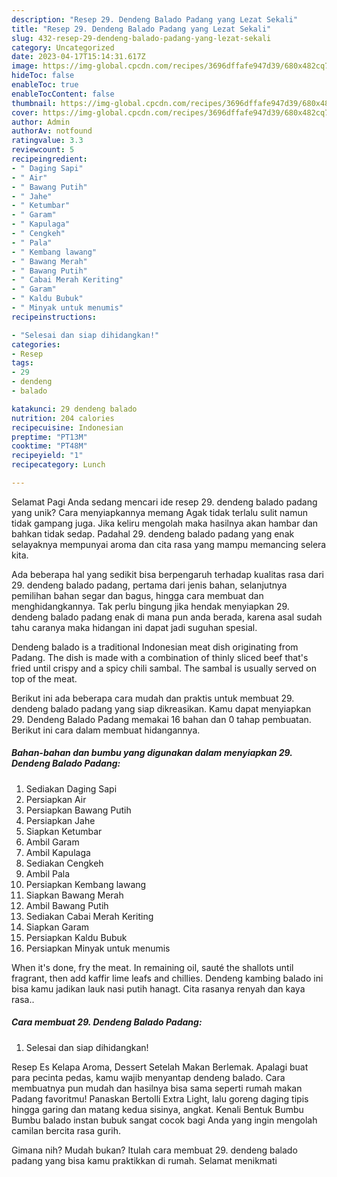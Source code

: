 ```yaml
---
description: "Resep 29. Dendeng Balado Padang yang Lezat Sekali"
title: "Resep 29. Dendeng Balado Padang yang Lezat Sekali"
slug: 432-resep-29-dendeng-balado-padang-yang-lezat-sekali
category: Uncategorized
date: 2023-04-17T15:14:31.617Z
image: https://img-global.cpcdn.com/recipes/3696dffafe947d39/680x482cq70/29-dendeng-balado-padang-foto-resep-utama.jpg
hideToc: false
enableToc: true
enableTocContent: false
thumbnail: https://img-global.cpcdn.com/recipes/3696dffafe947d39/680x482cq70/29-dendeng-balado-padang-foto-resep-utama.jpg
cover: https://img-global.cpcdn.com/recipes/3696dffafe947d39/680x482cq70/29-dendeng-balado-padang-foto-resep-utama.jpg
author: Admin
authorAv: notfound
ratingvalue: 3.3
reviewcount: 5
recipeingredient:
- " Daging Sapi"
- " Air"
- " Bawang Putih"
- " Jahe"
- " Ketumbar"
- " Garam"
- " Kapulaga"
- " Cengkeh"
- " Pala"
- " Kembang lawang"
- " Bawang Merah"
- " Bawang Putih"
- " Cabai Merah Keriting"
- " Garam"
- " Kaldu Bubuk"
- " Minyak untuk menumis"
recipeinstructions:

- "Selesai dan siap dihidangkan!"
categories:
- Resep
tags:
- 29
- dendeng
- balado

katakunci: 29 dendeng balado 
nutrition: 204 calories
recipecuisine: Indonesian
preptime: "PT13M"
cooktime: "PT48M"
recipeyield: "1"
recipecategory: Lunch

---
```



Selamat Pagi Anda sedang mencari ide resep 29. dendeng balado padang yang unik? Cara menyiapkannya memang Agak tidak terlalu sulit namun tidak gampang juga. Jika keliru mengolah maka hasilnya akan hambar dan bahkan tidak sedap. Padahal 29. dendeng balado padang yang enak selayaknya mempunyai aroma dan cita rasa yang mampu memancing selera kita.


Ada beberapa hal yang sedikit bisa berpengaruh terhadap kualitas rasa dari 29. dendeng balado padang, pertama dari jenis bahan, selanjutnya pemilihan bahan segar dan bagus, hingga cara membuat dan menghidangkannya. Tak perlu bingung jika hendak menyiapkan 29. dendeng balado padang enak di mana pun anda berada, karena asal sudah tahu caranya maka hidangan ini dapat jadi suguhan spesial.

Dendeng balado is a traditional Indonesian meat dish originating from Padang. The dish is made with a combination of thinly sliced beef that&#39;s fried until crispy and a spicy chili sambal. The sambal is usually served on top of the meat.


Berikut ini ada beberapa cara mudah dan praktis untuk membuat 29. dendeng balado padang yang siap dikreasikan. Kamu dapat menyiapkan 29. Dendeng Balado Padang memakai 16 bahan dan 0 tahap pembuatan. Berikut ini cara dalam membuat hidangannya.

<!--inarticleads1-->

##### Bahan-bahan dan bumbu yang digunakan dalam menyiapkan 29. Dendeng Balado Padang:

1. Sediakan  Daging Sapi
1. Persiapkan  Air
1. Persiapkan  Bawang Putih
1. Persiapkan  Jahe
1. Siapkan  Ketumbar
1. Ambil  Garam
1. Ambil  Kapulaga
1. Sediakan  Cengkeh
1. Ambil  Pala
1. Persiapkan  Kembang lawang
1. Siapkan  Bawang Merah
1. Ambil  Bawang Putih
1. Sediakan  Cabai Merah Keriting
1. Siapkan  Garam
1. Persiapkan  Kaldu Bubuk
1. Persiapkan  Minyak untuk menumis


When it&#39;s done, fry the meat. In remaining oil, sauté the shallots until fragrant, then add kaffir lime leafs and chillies. Dendeng kambing balado ini bisa kamu jadikan lauk nasi putih hanagt. Cita rasanya renyah dan kaya rasa.. 

<!--inarticleads2-->

##### Cara membuat 29. Dendeng Balado Padang:


1. Selesai dan siap dihidangkan!

Resep Es Kelapa Aroma, Dessert Setelah Makan Berlemak. Apalagi buat para pecinta pedas, kamu wajib menyantap dendeng balado. Cara membuatnya pun mudah dan hasilnya bisa sama seperti rumah makan Padang favoritmu! Panaskan Bertolli Extra Light, lalu goreng daging tipis hingga garing dan matang kedua sisinya, angkat. Kenali Bentuk Bumbu Bumbu balado instan bubuk sangat cocok bagi Anda yang ingin mengolah camilan bercita rasa gurih. 

Gimana nih? Mudah bukan? Itulah cara membuat 29. dendeng balado padang yang bisa kamu praktikkan di rumah. Selamat menikmati
